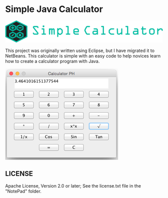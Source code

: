 # Simple Java Calculator

![Logo Simple Java Calculator](logo.png)

This project was originally written using Eclipse, but I have migrated it to NetBeans.
This calculator is simple with an easy code to help novices learn how to create a calculator program with Java.



![Example: Java Calculator](Screenshots/screenshot.png)



## LICENSE

Apache License, Version 2.0 or later; See the license.txt file in the "NotePad" folder.
